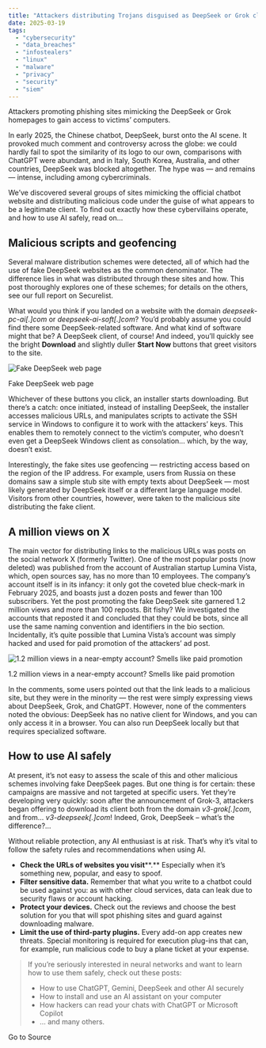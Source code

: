 ```yaml
---
title: "Attackers distributing Trojans disguised as DeepSeek or Grok clients for Windows | Kaspersky official blog"
date: 2025-03-19
tags: 
  - "cybersecurity"
  - "data_breaches"
  - "infostealers"
  - "linux"
  - "malware"
  - "privacy"
  - "security"
  - "siem"
---
```


Attackers promoting phishing sites mimicking the DeepSeek or Grok homepages to gain access to victims’ computers.

In early 2025, the Chinese chatbot, DeepSeek, burst onto the AI scene. It provoked much comment and controversy across the globe: we could hardly fail to spot the similarity of its logo to our own, comparisons with ChatGPT were abundant, and in Italy, South Korea, Australia, and other countries, DeepSeek was blocked altogether. The hype was — and remains — intense, including among cybercriminals.

We’ve discovered several groups of sites mimicking the official chatbot website and distributing malicious code under the guise of what appears to be a legitimate client. To find out exactly how these cybervillains operate, and how to use AI safely, read on…

## Malicious scripts and geofencing

Several malware distribution schemes were detected, all of which had the use of fake DeepSeek websites as the common denominator. The difference lies in what was distributed through these sites and how. This post thoroughly explores one of these schemes; for details on the others, see our full report on Securelist.

What would you think if you landed on a website with the domain _deepseek-pc-ai\[.\]com_ or _deepseek-ai-soft\[.\]com_? You’d probably assume you could find there some DeepSeek-related software. And what kind of software might that be? A DeepSeek client, of course! And indeed, you’ll quickly see the bright **Download** and slightly duller **Start Now** buttons that greet visitors to the site.

![Fake DeepSeek web page](https://media.kasperskydaily.com/wp-content/uploads/sites/92/2025/03/06044940/trojans-disguised-as-deepseek-grok-clients-01.jpg)

Fake DeepSeek web page

Whichever of these buttons you click, an installer starts downloading. But there’s a catch: once initiated, instead of installing DeepSeek, the installer accesses malicious URLs, and manipulates scripts to activate the SSH service in Windows to configure it to work with the attackers’ keys. This enables them to remotely connect to the victim’s computer, who doesn’t even get a DeepSeek Windows client as consolation… which, by the way, doesn’t exist.

Interestingly, the fake sites use geofencing — restricting access based on the region of the IP address. For example, users from Russia on these domains saw a simple stub site with empty texts about DeepSeek — most likely generated by DeepSeek itself or a different large language model. Visitors from other countries, however, were taken to the malicious site distributing the fake client.

## A million views on X

The main vector for distributing links to the malicious URLs was posts on the social network X (formerly Twitter). One of the most popular posts (now deleted) was published from the account of Australian startup Lumina Vista, which, open sources say, has no more than 10 employees. The company’s account itself is in its infancy: it only got the coveted blue check-mark in February 2025, and boasts just a dozen posts and fewer than 100 subscribers. Yet the post promoting the fake DeepSeek site garnered 1.2 million views and more than 100 reposts. Bit fishy? We investigated the accounts that reposted it and concluded that they could be bots, since all use the same naming convention and identifiers in the bio section. Incidentally, it’s quite possible that Lumina Vista’s account was simply hacked and used for paid promotion of the attackers’ ad post.

![1.2 million views in a near-empty account? Smells like paid promotion](https://media.kasperskydaily.com/wp-content/uploads/sites/92/2025/03/06044810/trojans-disguised-as-deepseek-grok-clients-02.jpg)

1.2 million views in a near-empty account? Smells like paid promotion

In the comments, some users pointed out that the link leads to a malicious site, but they were in the minority — the rest were simply expressing views about DeepSeek, Grok, and ChatGPT. However, none of the commenters noted the obvious: DeepSeek has no native client for Windows, and you can only access it in a browser. You can also run DeepSeek locally but that requires specialized software.

## How to use AI safely

At present, it’s not easy to assess the scale of this and other malicious schemes involving fake DeepSeek pages. But one thing is for certain: these campaigns are massive and not targeted at specific users. Yet they’re developing very quickly: soon after the announcement of Grok-3, attackers began offering to download its client both from the domain _v3-grok\[.\]com_, and from… _v3-deepseek\[.\]com_! Indeed, Grok, DeepSeek – what’s the difference?…

Without reliable protection, any AI enthusiast is at risk. That’s why it’s vital to follow the safety rules and recommendations when using AI.

- **Check the** **URLs of websites you visit****.** Especially when it’s something new, popular, and easy to spoof.
- **Filter sensitive data.** Remember that what you write to a chatbot could be used against you: as with other cloud services, data can leak due to security flaws or account hacking.
- **Protect your devices.** Check out the reviews and choose the best solution for you that will spot phishing sites and guard against downloading malware.
- **Limit the use of third-party plugins.** Every add-on app creates new threats. Special monitoring is required for execution plug-ins that can, for example, run malicious code to buy a plane ticket at your expense.

> If you’re seriously interested in neural networks and want to learn how to use them safely, check out these posts:
> 
> - How to use ChatGPT, Gemini, DeepSeek and other AI securely
> - How to install and use an AI assistant on your computer
> - How hackers can read your chats with ChatGPT or Microsoft Copilot
> - … and many others.

Go to Source
